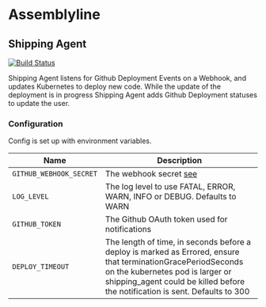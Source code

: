 # Assemblyline
## Shipping Agent

[![Build Status](https://travis-ci.org/assemblyline/shipping_agent.svg?branch=master)](https://travis-ci.org/assemblyline/shipping_agent)

Shipping Agent listens for Github Deployment Events on a Webhook, and updates Kubernetes to deploy new code.
While the update of the deployment is in progress Shipping Agent adds Github Deployment statuses to
update the user.

### Configuration

Config is set up with environment variables.

|Name                    | Description|
|------------------------|------------|
|`GITHUB_WEBHOOK_SECRET` | The webhook secret [see](https://developer.github.com/v3/repos/hooks/#create-a-hook) |
|`LOG_LEVEL`             | The log level to use FATAL, ERROR, WARN, INFO or DEBUG. Defaults to WARN             |
|`GITHUB_TOKEN`          | The Github OAuth token used for notifications                                        |
|`DEPLOY_TIMEOUT`        | The length of time, in seconds before a deploy is marked as Errored, ensure that terminationGracePeriodSeconds on the kubernetes pod is larger or shipping_agent could be killed before the notification is sent. Defaults to 300|
